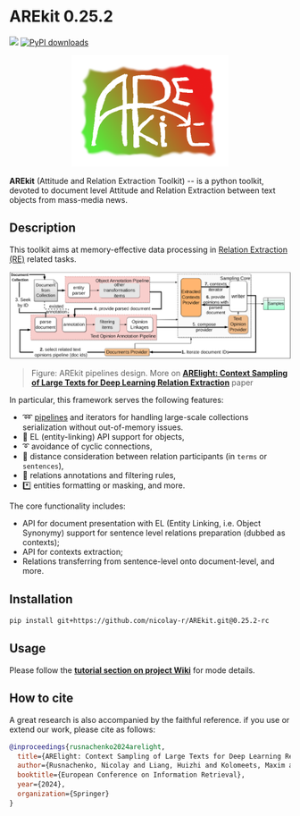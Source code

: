 # AREkit 0.25.2

![](https://img.shields.io/badge/Python-3.9+-brightgreen.svg)
[![PyPI downloads](https://img.shields.io/pypi/dm/arekit.svg)](https://pypistats.org/packages/arekit)


<p align="center">
    <img src="logo.png"/>
</p>

**AREkit** (Attitude and Relation Extraction Toolkit) --
is a python toolkit, devoted to document level Attitude and Relation Extraction between text objects from mass-media news. 

## Description


This toolkit aims at memory-effective data processing in [Relation Extraction (RE)](https://nlpprogress.com/english/relationship_extraction.html) related tasks.

<p align="center">
    <img src="docs/arekit-pipeline-concept.png"/>
</p>

> Figure: AREkit pipelines design. More on 
> **[ARElight: Context Sampling of Large Texts for Deep Learning Relation Extraction](https://link.springer.com/chapter/10.1007/978-3-031-56069-9_23)** paper

In particular, this framework serves the following features: 
* ➿ [pipelines](https://github.com/nicolay-r/AREkit/wiki/Pipelines:-Text-Opinion-Annotation) and iterators for handling large-scale collections serialization without out-of-memory issues.
* 🔗 EL (entity-linking) API support for objects, 
* ➰ avoidance of cyclic connections,
* :straight_ruler: distance consideration between relation participants (in `terms` or `sentences`),
* 📑 relations annotations and filtering rules,
* *️⃣ entities formatting or masking, and more.

The core functionality includes: 
* API for document presentation with EL (Entity Linking, i.e. Object Synonymy) support 
for sentence level relations preparation (dubbed as contexts);
* API for contexts extraction;
* Relations transferring from sentence-level onto document-level, and more.

## Installation 

```bash
pip install git+https://github.com/nicolay-r/AREkit.git@0.25.2-rc
```

## Usage

Please follow the **[tutorial section on project Wiki](https://github.com/nicolay-r/AREkit/wiki/Tutorials)** for mode details.

## How to cite
A great research is also accompanied by the faithful reference. 
if you use or extend our work, please cite as follows:

```bibtex
@inproceedings{rusnachenko2024arelight,
  title={ARElight: Context Sampling of Large Texts for Deep Learning Relation Extraction},
  author={Rusnachenko, Nicolay and Liang, Huizhi and Kolomeets, Maxim and Shi, Lei},
  booktitle={European Conference on Information Retrieval},
  year={2024},
  organization={Springer}
}
```
